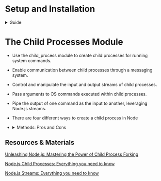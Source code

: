 # Setup and Installation

<details>
   <summary>Guide</summary>

1. **Clone the Repository:**

   - Download the repository to your local machine using:

     ```bash
     git clone <repository-url>
     ```

2. **Switch to the Branch:**

   - Change to the `child-process` branch:

     ```bash
     git checkout child-process
     ```

3. **Project setup:**

   - Rename the `.env.dist` as `.env`

4.  **Execute the Following Commands:**

      1.  **Install Dependencies:**
      
          ```bash
          make install
          ```
      
      - This command installs all necessary dependencies for the project.
   
      2.  **Start Containers:**
      
          ```bash
          make up
          ```
          
      - This command starts all the defined containers.
   
      3.  **Clean Up:**
      
          ```bash
          make clean
          ```
      - This command stops and removes all running containers.

</details>

# The Child Processes Module

- Use the child_process module to create child processes for running system commands.
- Enable communication between child processes through a messaging system.
- Control and manipulate the input and output streams of child processes.
- Pass arguments to OS commands executed within child processes.
- Pipe the output of one command as the input to another, leveraging Node.js streams.
- There are four different ways to create a child process in Node
-   <details>
      <summary>Methods: Pros and Cons</summary>
      
      1. `spawn()`
         
         Pros:
         - Efficient for large data output as it uses streams, avoiding memory overhead.
         - Doesn't create a shell, making it more secure and faster for simple commands.
         - Can handle real-time output processing.
         
         Cons:
         - More complex syntax when shell features (like pipes) are needed.
         - Requires handling streams manually.
      
      ### 2. `exec()`
      **Pros:**
      - Simple syntax, allowing the use of shell commands and features (like pipes).
      - Outputs the full command result via a callback, making it easy to work with small data.
      
      **Cons:**
      - Buffers the entire output in memory, leading to potential memory issues with large data.
      - Slower and less efficient for large outputs compared to `spawn()`.
   
      ### 3. `execFile()`
      **Pros:**
      - More secure than `exec()` as it doesn’t execute within a shell.
      - Slightly more efficient since it skips the shell invocation.
      - Ideal for executing binary files directly.
      
      **Cons:**
      - Lacks support for shell features (e.g., pipes), limiting its flexibility.
      - Not suitable for commands that require shell syntax.
   
      ### 4. `fork()`
      **Pros:**
      - Specifically designed for spawning Node.js processes, enabling inter-process communication (IPC).
      - Efficient for distributing workload across multiple processes, useful in scaling applications.
      - Simplifies message passing between parent and child processes.
      
      **Cons:**
      - Only works with Node.js scripts, not arbitrary system commands.
      - Can increase complexity when managing multiple child processes.
      - Limited by the number of processes that can be forked due to system resources.
   </details>

## Resources & Materials

[Unleashing Node.js: Mastering the Power of Child Process Forking](https://medium.com/@ashutoshbkd/unleashing-node-js-mastering-the-power-of-child-process-forking-38750f093091)

[Node.js Child Processes: Everything you need to know](https://www.freecodecamp.org/news/node-js-child-processes-everything-you-need-to-know-e69498fe970a/)

[Node.js Streams: Everything you need to know](https://www.freecodecamp.org/news/node-js-streams-everything-you-need-to-know-c9141306be93/)
